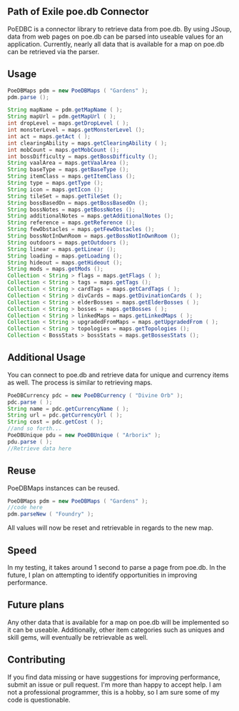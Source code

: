 ## Path of Exile poe.db Connector
PoEDBC is a connector library to retrieve data from poe.db. By using JSoup, data from web pages on poe.db can be parsed into useable values for an application. Currently, nearly all data that is available for a map on poe.db can be retrieved via the parser.

## Usage

```java
PoeDBMaps pdm = new PoeDBMaps ( "Gardens" );
pdm.parse ();

String mapName = pdm.getMapName ( );
String mapUrl = pdm.getMapUrl ( );
int dropLevel = maps.getDropLevel ( );
int monsterLevel = maps.getMonsterLevel ();
int act = maps.getAct ( );
int clearingAbility = maps.getClearingAbility ( );
int mobCount = maps.getMobCount ();
int bossDifficulty = maps.getBossDifficulty ();
String vaalArea = maps.getVaalArea ();
String baseType = maps.getBaseType ();
String itemClass = maps.getItemClass ();
String type = maps.getType ();
String icon = maps.getIcon ();
String tileSet = maps.getTileSet ();
String bossBasedOn = maps.getBossBasedOn ();
String bossNotes = maps.getBossNotes ();
String additionalNotes = maps.getAdditionalNotes ();
String reference = maps.getReference ();
String fewObstacles = maps.getFewObstacles ();
String bossNotInOwnRoom = maps.getBossNotInOwnRoom ();
String outdoors = maps.getOutdoors ();
String linear = maps.getLinear ();
String loading = maps.getLoading ();
String hideout = maps.getHideout ();
String mods = maps.getMods ();
Collection < String > flags = maps.getFlags ( );
Collection < String > tags = maps.getTags ();
Collection < String > cardTags = maps.getCardTags ( );
Collection < String > divCards = maps.getDivinationCards ( );
Collection < String > elderBosses = maps.getElderBosses ( );
Collection < String > bosses = maps.getBosses ( );
Collection < String > linkedMaps = maps.getLinkedMaps ( );
Collection < String > upgradedFromMaps = maps.getUpgradedFrom ( );
Collection < String > topologies = maps.getTopologies ();
Collection < BossStats > bossStats = maps.getBossesStats ();
```
## Additional Usage
You can connect to poe.db and retrieve data for unique and currency items as well. The process is similar to retrieving maps.

```java
PoeDBCurrency pdc = new PoeDBCurrency ( "Divine Orb" );
pdc.parse ( );
String name = pdc.getCurrencyName ( );
String url = pdc.getCurrencyUrl ( );
String cost = pdc.getCost ( );
//and so forth...
PoeDBUnique pdu = new PoeDBUnique ( "Arborix" );
pdu.parse ( );
//Retrieve data here
```

## Reuse
PoeDBMaps instances can be reused.
```java
PoeDBMaps pdm = new PoeDBMaps ( "Gardens" );
//code here
pdm.parseNew ( "Foundry" );
```
All values will now be reset and retrievable in regards to the new map.

## Speed
In my testing, it takes around 1 second to parse a page from poe.db. In the future, I plan on attempting to identify opportunities in improving performance.

## Future plans
Any other data that is available for a map on poe.db will be implemented so it can be useable. Additionally, other item categories such as uniques and skill gems, will eventually be retrievable as well.

## Contributing
If you find data missing or have suggestions for improving performance, submit an issue or pull request. I'm more than happy to accept help. I am not a professional programmer, this is a hobby, so I am sure some of my code is questionable.
